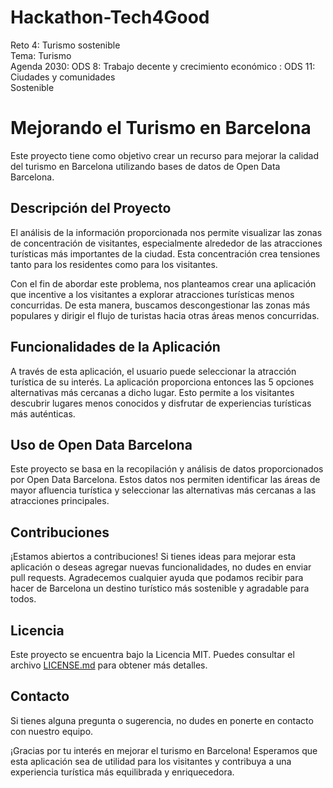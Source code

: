 # Hackathon-Tech4Good

Reto 4: Turismo sostenible<br/>
Tema: Turismo<br/>
Agenda 2030: ODS 8: Trabajo decente y crecimiento económico : ODS 11: Ciudades y comunidades <br/>
Sostenible<br/>

# Mejorando el Turismo en Barcelona

Este proyecto tiene como objetivo crear un recurso para mejorar la calidad del turismo en Barcelona utilizando bases de datos de Open Data Barcelona.

## Descripción del Proyecto

El análisis de la información proporcionada nos permite visualizar las zonas de concentración de visitantes, especialmente alrededor de las atracciones turísticas más importantes de la ciudad. Esta concentración crea tensiones tanto para los residentes como para los visitantes.

Con el fin de abordar este problema, nos planteamos crear una aplicación que incentive a los visitantes a explorar atracciones turísticas menos concurridas. De esta manera, buscamos descongestionar las zonas más populares y dirigir el flujo de turistas hacia otras áreas menos concurridas.

## Funcionalidades de la Aplicación

A través de esta aplicación, el usuario puede seleccionar la atracción turística de su interés. La aplicación proporciona entonces las 5 opciones alternativas más cercanas a dicho lugar. Esto permite a los visitantes descubrir lugares menos conocidos y disfrutar de experiencias turísticas más auténticas.

## Uso de Open Data Barcelona

Este proyecto se basa en la recopilación y análisis de datos proporcionados por Open Data Barcelona. Estos datos nos permiten identificar las áreas de mayor afluencia turística y seleccionar las alternativas más cercanas a las atracciones principales.

## Contribuciones

¡Estamos abiertos a contribuciones! Si tienes ideas para mejorar esta aplicación o deseas agregar nuevas funcionalidades, no dudes en enviar pull requests. Agradecemos cualquier ayuda que podamos recibir para hacer de Barcelona un destino turístico más sostenible y agradable para todos.

## Licencia

Este proyecto se encuentra bajo la Licencia MIT. Puedes consultar el archivo [LICENSE.md](./LICENSE.md) para obtener más detalles.

## Contacto

Si tienes alguna pregunta o sugerencia, no dudes en ponerte en contacto con nuestro equipo.

¡Gracias por tu interés en mejorar el turismo en Barcelona! Esperamos que esta aplicación sea de utilidad para los visitantes y contribuya a una experiencia turística más equilibrada y enriquecedora.